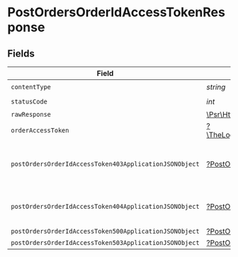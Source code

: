 # PostOrdersOrderIdAccessTokenResponse


## Fields

| Field                                                                                                                        | Type                                                                                                                         | Required                                                                                                                     | Description                                                                                                                  |
| ---------------------------------------------------------------------------------------------------------------------------- | ---------------------------------------------------------------------------------------------------------------------------- | ---------------------------------------------------------------------------------------------------------------------------- | ---------------------------------------------------------------------------------------------------------------------------- |
| `contentType`                                                                                                                | *string*                                                                                                                     | :heavy_check_mark:                                                                                                           | N/A                                                                                                                          |
| `statusCode`                                                                                                                 | *int*                                                                                                                        | :heavy_check_mark:                                                                                                           | N/A                                                                                                                          |
| `rawResponse`                                                                                                                | [\Psr\Http\Message\ResponseInterface](https://www.php-fig.org/psr/psr-7/#33-psrhttpmessageresponseinterface)                 | :heavy_minus_sign:                                                                                                           | N/A                                                                                                                          |
| `orderAccessToken`                                                                                                           | [?\TheLogicStudio\ExactPayments\Models\Shared\OrderAccessToken](../../models/shared/OrderAccessToken.md)                     | :heavy_minus_sign:                                                                                                           | New order access token created.                                                                                              |
| `postOrdersOrderIdAccessToken403ApplicationJSONObject`                                                                       | [?PostOrdersOrderIdAccessToken403ApplicationJSON](../../models/operations/PostOrdersOrderIdAccessToken403ApplicationJSON.md) | :heavy_minus_sign:                                                                                                           | **Access Denied**\<br/>Credentials supplied do not grant access to the requested resource.<br/>                              |
| `postOrdersOrderIdAccessToken404ApplicationJSONObject`                                                                       | [?PostOrdersOrderIdAccessToken404ApplicationJSON](../../models/operations/PostOrdersOrderIdAccessToken404ApplicationJSON.md) | :heavy_minus_sign:                                                                                                           | **Not found**\<br/>When there are no accounts/orders/payment found<br/>                                                      |
| `postOrdersOrderIdAccessToken500ApplicationJSONObject`                                                                       | [?PostOrdersOrderIdAccessToken500ApplicationJSON](../../models/operations/PostOrdersOrderIdAccessToken500ApplicationJSON.md) | :heavy_minus_sign:                                                                                                           | **Internal Server Error**<br/>                                                                                               |
| `postOrdersOrderIdAccessToken503ApplicationJSONObject`                                                                       | [?PostOrdersOrderIdAccessToken503ApplicationJSON](../../models/operations/PostOrdersOrderIdAccessToken503ApplicationJSON.md) | :heavy_minus_sign:                                                                                                           | **Service Unavailable**<br/>                                                                                                 |
